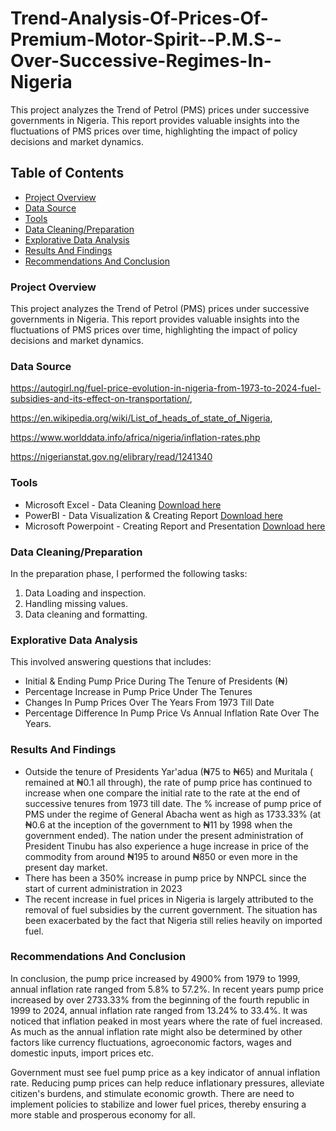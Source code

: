 # Trend-Analysis-Of-Prices-Of-Premium-Motor-Spirit--P.M.S--Over-Successive-Regimes-In-Nigeria
This project analyzes the Trend of Petrol (PMS) prices under successive governments in Nigeria. This report provides valuable insights into the fluctuations of PMS prices over time, highlighting the impact of policy decisions and market dynamics.

## Table of Contents

- [Project Overview](#project-overview)
- [Data Source](#data-source)
- [Tools](#tools)
- [Data Cleaning/Preparation](#data-cleaning/preparation)
- [Explorative Data Analysis](#explorative-data-analysis)
- [Results And Findings](#results-and-findings)
- [Recommendations And Conclusion](#recommendations-and-conclusion)

### Project Overview

This project analyzes the Trend of Petrol (PMS) prices under successive governments in Nigeria. This report provides valuable insights into the fluctuations of PMS prices over time, highlighting the impact of policy decisions and market dynamics.


### Data Source
https://autogirl.ng/fuel-price-evolution-in-nigeria-from-1973-to-2024-fuel-subsidies-and-its-effect-on-transportation/, 

https://en.wikipedia.org/wiki/List_of_heads_of_state_of_Nigeria,

https://www.worlddata.info/africa/nigeria/inflation-rates.php

https://nigerianstat.gov.ng/elibrary/read/1241340

### Tools

- Microsoft Excel - Data Cleaning [Download here](https://microsoft.com) 
- PowerBI - Data Visualization & Creating Report [Download here](https://microsoft.com)
- Microsoft Powerpoint - Creating Report and Presentation [Download here](https://microsoft.com)

### Data Cleaning/Preparation

In the preparation phase, I performed the following tasks:

  1. Data Loading and inspection.
  2. Handling missing values.
  3. Data cleaning and formatting.

### Explorative Data Analysis

This involved answering questions that includes:

- Initial & Ending Pump Price During The Tenure of  Presidents (₦)
- Percentage Increase in Pump Price Under The Tenures
- Changes In Pump Prices Over The Years From 1973 Till Date
- Percentage Difference In Pump Price Vs Annual Inflation Rate Over The Years.
  

### Results And Findings

- Outside the tenure of Presidents Yar'adua (₦75 to ₦65) and Muritala ( remained at ₦0.1 all through), the rate of pump price has continued to increase when one compare the initial rate to the rate at the end of successive tenures from 1973 till date. The % increase of pump price of PMS under the regime of General Abacha went as high as 1733.33% (at ₦0.6 at the inception of the government to ₦11 by 1998 when the government ended). The nation under the present administration of President Tinubu has also experience a huge increase in price of the commodity from around ₦195 to around ₦850 or even more in the present day market. 
- There has been a 350% increase in pump price by NNPCL since the start of current administration in 2023
- The recent increase in fuel prices in Nigeria is largely attributed to the removal of fuel subsidies by the current government. The situation has been exacerbated by the fact that Nigeria still relies heavily on imported fuel.


### Recommendations And Conclusion

In conclusion, the pump price increased by 4900% from 1979 to 1999, annual inflation rate ranged from 5.8% to 57.2%. 
In recent years pump price increased by over 2733.33% from the beginning of the fourth republic in 1999 to 2024, annual inflation rate ranged from 13.24% to 33.4%. 
It was noticed that inflation peaked in most years where the rate of fuel increased. 
As much as the annual inflation rate might also be determined by other factors like currency fluctuations, agroeconomic factors, wages and domestic inputs, import prices etc.

Government must see fuel pump price as a key indicator of annual inflation rate. Reducing pump prices can help reduce inflationary pressures, alleviate citizen's burdens, and stimulate economic growth. There are need to implement policies to stabilize and lower fuel prices, thereby ensuring a more stable and prosperous economy for all.

